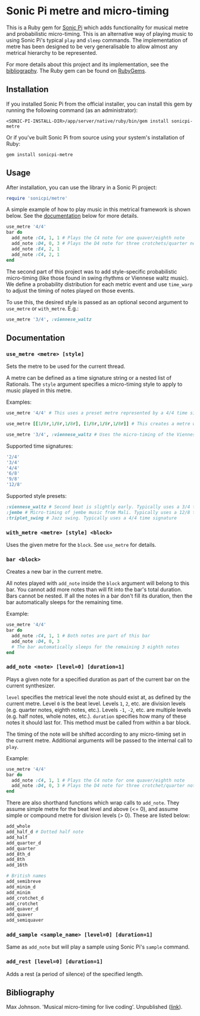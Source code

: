 # Sonic Pi metre and micro-timing

This is a Ruby gem for [Sonic Pi](https://sonic-pi.net/) which adds functionality for musical metre and probabilistic micro-timing. This is an alternative way of playing music to using Sonic Pi's typical `play` and `sleep` commands. The implementation of metre has been designed to be very generalisable to allow almost any metrical hierarchy to be represented.

For more details about this project and its implementation, see the [bibliography](#bibliography). The Ruby gem can be found on [RubyGems](https://rubygems.org/gems/sonicpi-metre).



## Installation

If you installed Sonic Pi from the official installer, you can install this gem by running the following command (as an administrator):
```shell
<SONIC-PI-INSTALL-DIR>/app/server/native/ruby/bin/gem install sonicpi-metre
```
Or if you've built Sonic Pi from source using your system's installation of Ruby:
```shell
gem install sonicpi-metre
```


## Usage

After installation, you can use the library in a Sonic Pi project:
```ruby
require 'sonicpi/metre'
```

A simple example of how to play music in this metrical framework is shown below. See the [documentation](#documentation) below for more details.
```ruby
use_metre '4/4'
bar do
  add_note :C4, 1, 1 # Plays the C4 note for one quaver/eighth note
  add_note :D4, 0, 3 # Plays the D4 note for three crotchets/quarter notes
  add_note :E4, 2, 1
  add_note :C4, 2, 1
end
```

The second part of this project was to add style-specific probabilistic micro-timing (like those found in swing rhythms or Viennese waltz music). We define a probability distribution for each metric event and use `time_warp` to adjust the timing of notes played on those events.

To use this, the desired style is passed as an optional second argument to `use_metre` or `with_metre`. E.g.:
```ruby
use_metre '3/4', :viennese_waltz
```


## Documentation

### `use_metre <metre> [style]`

Sets the metre to be used for the current thread.

A metre can be defined as a time signature string or a nested list of Rationals. The `style` argument specifies a micro-timing style to apply to music played in this metre.

Examples:
```ruby
use_metre '4/4' # This uses a preset metre represented by a 4/4 time signature
```
```ruby
use_metre [[1/8r,1/8r,1/8r], [1/8r,1/8r,1/8r]] # This creates a metre with two beats, each of which can be divided into three eighth notes (the 6/8 time signature)
```
```ruby
use_metre '3/4', :viennese_waltz # Uses the micro-timing of the Viennese Waltz style. You should notice the second beat of each bar falls slightly early. Note that the style has to be compatible with the metre.
```
Supported time signatures:
```ruby
'2/4'
'3/4'
'4/4'
'6/8'
'9/8'
'12/8'
```
Supported style presets:
```ruby
:viennese_waltz # Second beat is slightly early. Typically uses a 3/4 time signature
:jembe # Micro-timing of jembe music from Mali. Typically uses a 12/8 time signature
:triplet_swing # Jazz swing. Typically uses a 4/4 time signature
```


### `with_metre <metre> [style] <block>`

Uses the given metre for the `block`. See `use_metre` for details.


### `bar <block>`

Creates a new bar in the current metre.

All notes played with `add_note` inside the `block` argument will belong to this bar. You cannot add more notes than will fit into the bar's total duration. Bars cannot be nested. If all the notes in a bar don't fill its duration, then the bar automatically sleeps for the remaining time.

Example:
```ruby
use_metre '4/4'
bar do
  add_note :C4, 1, 1 # Both notes are part of this bar
  add_note :D4, 0, 3
  # The bar automatically sleeps for the remaining 3 eighth notes
end
```


### `add_note <note> [level=0] [duration=1]`

Plays a given note for a specified duration as part of the current bar on the current synthesizer.

`level` specifies the metrical level the note should exist at, as defined by the current metre. Level `0` is the beat level. Levels `1`, `2`, etc. are division levels (e.g. quarter notes, eighth notes, etc.). Levels `-1`, `-2`, etc. are multiple levels (e.g. half notes, whole notes, etc.). `duration` specifies how many of these notes it should last for. This method must be called from within a bar block.

The timing of the note will be shifted according to any micro-timing set in the current metre. Additional arguments will be passed to the internal call to `play`.

Example:
```ruby
use_metre '4/4'
bar do
  add_note :C4, 1, 1 # Plays the C4 note for one quaver/eighth note
  add_note :D4, 0, 3 # Plays the D4 note for three crotchet/quarter notes
end
```

There are also shorthand functions which wrap calls to `add_note`. They assume simple metre for the beat level and above (<= 0), and assume simple or compound metre for division levels (> 0). These are listed below:
```ruby
add_whole
add_half_d # Dotted half note
add_half
add_quarter_d
add_quarter
add_8th_d
add_8th
add_16th

# British names
add_semibreve
add_minim_d
add_minim
add_crotchet_d
add_crotchet
add_quaver_d
add_quaver
add_semiquaver
```


### `add_sample <sample_name> [level=0] [duration=1]`

Same as `add_note` but will play a sample using Sonic Pi's `sample` command.


### `add_rest [level=0] [duration=1]`

Adds a rest (a period of silence) of the specified length.



## Bibliography

Max Johnson. 'Musical micro-timing for live coding'. Unpublished ([link](https://drive.google.com/file/d/1Byb34UJcfVdJHtfZZG4mBEbyRg7_LT2M/view?usp=sharing)).
